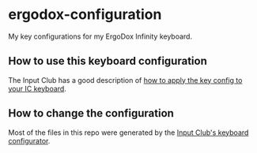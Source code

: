 # ergodox-configuration

My key configurations for my ErgoDox Infinity keyboard.



## How to use this keyboard configuration

The Input Club has a good description of [how to apply the key config to your IC keyboard](https://input.club/configurator-setup/).


## How to change the configuration

Most of the files in this repo were generated by the [Input Club's keyboard configurator](https://input.club/configurator-ergodox/).

